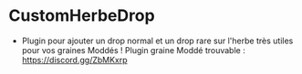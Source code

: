 # CustomHerbeDrop
- Plugin pour ajouter un drop normal et un drop rare sur l'herbe très utiles pour vos graines Moddés ! Plugin graine Moddé trouvable : https://discord.gg/ZbMKxrp
